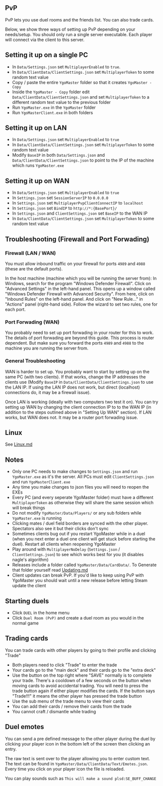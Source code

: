 ## PvP

PvP lets you use duel rooms and the friends list. You can also trade cards.

Below, we show three ways of setting up PvP depending on your needs/setup. You should only run a single server executable. Each player will connect via the client to this server. 

## Setting it up on a single PC

- In `Data/Settings.json` set `MultiplayerEnabled` to `true`.
- In `Data/ClientData/ClientSettings.json` set `MultiplayerToken` to some random text value
- Copy / paste the entire `YgoMaster` folder so that it creates `YgoMaster - Copy`
- Inside the `YgoMaster - Copy` folder edit `Data/ClientData/ClientSettings.json` and set `MultiplayerToken` to a different random text value to the previous folder
- Run `YgoMaster.exe` in the `YgoMaster` folder
- Run `YgoMasterClient.exe` in both folders

## Setting it up on LAN

- In `Data/Settings.json` set `MultiplayerEnabled` to `true`
- In `Data/ClientData/ClientSettings.json` set `MultiplayerToken` to some random text value
- Modify `BaseIP` in both `Data/Settings.json` and `Data/ClientData/ClientSettings.json` to point to the IP of the machine which runs `YgoMaster.exe`

## Setting it up on WAN

- In `Data/Settings.json` set `MultiplayerEnabled` to `true`
- In `Settings.json` set `SessionServerIP` to `0.0.0.0`
- In `Settings.json` set `MultiplayerPvpClientConnectIP` to `localhost`
- In `Settings.json` set `BindIP` to `http://*:{BasePort}/`
- In `Settings.json` and `ClientSettings.json` set `BaseIP` to the WAN IP
- In `Data/ClientData/ClientSettings.json` set `MultiplayerToken` to some random text value

## Troubleshooting (Firewall and Port Forwading)

### Firewall (LAN / WAN)

You must allow inbound traffic on your firewall for ports `4989` and `4988` (these are  the default ports). 

In the host machine (machine which you will be running the server from): In Windows, search for the program "Windows Defender Firewall". Click on "Advanced Settings" in the left-hand panel. This opens up a window called "Windows Defender Firewall with Advanced Security". From here, click on "Inbound Rules" on the left-hand panel. And click on "New Rule..." in "Actions" panel (right-hand side). Follow the wizard to set two rules, one for each port.

### Port Forwading (WAN)

You probably need to set up port forwading in your router for this to work. The details of port forwading are beyond this guide. This process is router dependent. But make sure you forward the ports `4989` and `4988` to the machine you are running the server from.

### General Troubleshooting

WAN is harder to set up. You probably want to start by setting up on the same PC (with two clients). If that works, change the IP addresses the clients use (Modify `BaseIP` in `Data/ClientData/ClientSettings.json` to use the LAN IP. If using the LAN IP does not work, but direct (localhost) connections do, it may be a firewall issue).

Once LAN is working (ideally with two computers two test it on). You can try setting up WAN by changing the client connection IP to to the WAN IP (in addition to the steps outlined above in "Setting Up WAN" section). If LAN works, but WAN does not. It may be a router port forwading issue.

## Linux

See [Linux.md](Linux.md)

## Notes

- Only one PC needs to make changes to `Settings.json` and run `YgoMaster.exe` as it's the server. All PCs must edit `ClientSettings.json` and run `YgoMasterClient.exe`
- Any time you make changes to json files you will need to reopen the EXEs
- Every PC (and every seperate YgoMaster folder) must have a different `MultiplayerToken` as otherwise they will share the same session which will break things
- Do not modify `YgoMaster/Data/Players/` or any sub folders while `YgoMaster.exe` is running
- Clicking mates / duel field borders are synced with the other player. Spectators also see it but their clicks don't sync
- Sometimes clients bug out if you restart YgoMaster while in a duel (when you next enter a duel one client will get stuck before starting the duel). Restart all clients when reopening YgoMaster
- Play around with `MultiplayerNoDelay` (`Settings.json` / `ClientSettings.json`) to see which works best for you (it disables nagle's algorithm)
- Releases include a folder called `YgoMaster/Data/CardData/`. To Generate that folder yourself read [Updating.md](Updating.md)
- Client updates can break PvP. If you'd like to keep using PvP with YgoMaster you should wait until a new release before letting Steam update the client

## Starting duels

- Click `DUEL` in the home menu
- Click `Duel Room (PvP)` and create a duel room as you would in the normal game

## Trading cards

You can trade cards with other players by going to their profile and clicking "Trade"

- Both players need to click "Trade" to enter the trade
- Your cards go to the "main deck" and their cards go to the "extra deck"
- Use the button on the top right where "SAVE" normally is to complete your trade. There's a cooldown of a few seconds on the button when moving cards to avoid accidental trading. You will need to press the trade button again if either player modifies the cards. If the button says "Trade!!!" it means the other player has pressed the trade button
- Use the sub menu of the trade menu to view their cards
- You can add their cards / remove their cards from the trade
- You cannot craft / dismantle while trading

## Duel emotes

You can send a pre defined message to the other player during the duel by clicking your player icon in the bottom left of the screen then clicking an entry.

The raw text is sent over to the player allowing you to enter custom text. The text can be found in `YgoMaster/Data/ClientData/Text/Emotes.json`. Every time you click on your player icon the file is reloaded.

You can play sounds such as `This will make a sound plsd:SE_BUFF_CHANGE`
